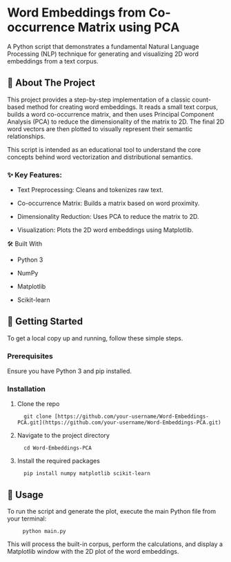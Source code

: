 # Word Embeddings from Co-occurrence Matrix using PCA
A Python script that demonstrates a fundamental Natural Language Processing (NLP) technique for generating and visualizing 2D word embeddings from a text corpus.

## 🌟 About The Project
This project provides a step-by-step implementation of a classic count-based method for creating word embeddings. It reads a small text corpus, builds a word co-occurrence matrix, and then uses Principal Component Analysis (PCA) to reduce the dimensionality of the matrix to 2D. The final 2D word vectors are then plotted to visually represent their semantic relationships.

This script is intended as an educational tool to understand the core concepts behind word vectorization and distributional semantics.

### ✨ Key Features:
* Text Preprocessing: Cleans and tokenizes raw text.

* Co-occurrence Matrix: Builds a matrix based on word proximity.

* Dimensionality Reduction: Uses PCA to reduce the matrix to 2D.

* Visualization: Plots the 2D word embeddings using Matplotlib.

🛠️ Built With
* Python 3

* NumPy

* Matplotlib

* Scikit-learn

## 🚀 Getting Started
To get a local copy up and running, follow these simple steps.

### Prerequisites
Ensure you have Python 3 and pip installed.

### Installation
1. Clone the repo

         git clone [https://github.com/your-username/Word-Embeddings-PCA.git](https://github.com/your-username/Word-Embeddings-PCA.git) 

2. Navigate to the project directory

         cd Word-Embeddings-PCA 

3. Install the required packages

         pip install numpy matplotlib scikit-learn 

## 📖 Usage
To run the script and generate the plot, execute the main Python file from your terminal:

         python main.py

This will process the built-in corpus, perform the calculations, and display a Matplotlib window with the 2D plot of the word embeddings.

